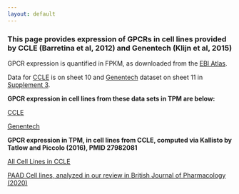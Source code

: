 ```yaml
---
layout: default
---
```


### This page provides expression of GPCRs in cell lines provided by CCLE (Barretina et al, 2012) and Genentech (Klijn et al, 2015)

GPCR expression is quantified in FPKM, as downloaded from the [EBI Atlas](https://www.ebi.ac.uk/gxa/home).

Data for [CCLE](https://www.ebi.ac.uk/gxa/experiments/E-MTAB-2770/Results) is on sheet 10 and [Genentech](https://www.ebi.ac.uk/gxa/experiments/E-MTAB-2706/Results) dataset on sheet 11 in [Supplement 3](https://drive.google.com/open?id=1ROW2FWvDYlP7w5n-qMR8KMapnjkD2Ta9).


**GPCR expression in cell lines from these data sets in TPM are below:**

[CCLE](https://drive.google.com/open?id=1lWa4mlrjK8J9SmPaJ8Uo-tCaM3SOg6db)

[Genentech](https://drive.google.com/open?id=1NirSRY6erODwTL6cz05qZW_wDFuydifh)

**GPCR expression in TPM, in cell lines from CCLE, computed via Kallisto by Tatlow and Piccolo (2016), PMID 27982081**

[All Cell Lines in CCLE]( )

[PAAD Cell lines, analyzed in our review in British Journal of Pharmacology (2020)](https://drive.google.com/open?id=1goEV39YPWrFWeZtpIvXIatcth1nJh3ly)
